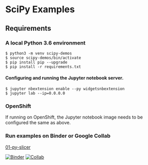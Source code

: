 # SciPy Examples

## Requirements

### A local Python 3.6 environment

```
$ python3 -m venv scipy-demos
$ source scipy-demos/bin/activate
$ pip install pip --upgrade
$ pip install -r requirements.txt
```

#### Configuring and running the Jupyter notebook server.

```
$ jupyter nbextension enable --py widgetsnbextension
$ jupyter lab --ip=0.0.0.0
```

### OpenShift

If running on OpenShift, the Jupyter notebook image needs to
be configured the same as above.

### Run examples on Binder or Google Collab

[01-py-slicer](01-py-slicer.ipynb)

[![Binder](https://mybinder.org/badge_logo.svg)](https://mybinder.org/v2/gh/redhat-naps-da/data-science-notebooks/main?filepath=scipy%2F01-py-slicer.ipynb)
[![Collab](https://colab.research.google.com/assets/colab-badge.svg)](https://colab.research.google.com/gist/bkoz/5488dd5ec6853dd78accafbaeaf417f3/slider.ipynb)

